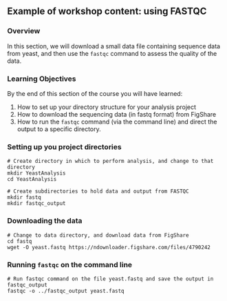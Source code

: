 ## Example of workshop content: using FASTQC

### Overview

In this section, we will download a small data file containing sequence data from yeast, and then use the `fastqc` command to assess the quality of the data.

### Learning Objectives

By the end of this section of the course you will have learned:

 1. How to set up your directory structure for your analysis project
 2. How to download the sequencing data (in fastq format) from FigShare
 3. How to run the `fastqc` command (via the command line) and direct the output to a specific directory.

### Setting up you project directories

```
# Create directory in which to perform analysis, and change to that directory
mkdir YeastAnalysis
cd YeastAnalysis
```

```
# Create subdirectories to hold data and output from FASTQC
mkdir fastq
mkdir fastqc_output
```

### Downloading the data

```
# Change to data directory, and download data from FigShare
cd fastq
wget -O yeast.fastq https://ndownloader.figshare.com/files/4790242
```

### Running `fastqc` on the command line

```
# Run fastqc command on the file yeast.fastq and save the output in fastqc_output
fastqc -o ../fastqc_output yeast.fastq
```

